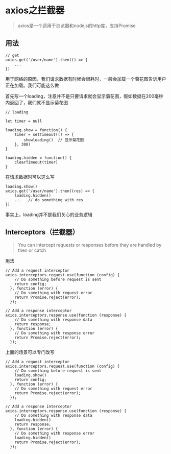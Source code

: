 # axios之拦截器  

> axios是一个适用于浏览器和nodejs的http库，支持Promise 

## 用法
```
// get
axios.get('/user/name').then(() => {
    ...
})
```
用于网络的原因，我们请求数据有时候会很耗时，一般会加载一个菊花图告诉用户正在加载。我们可能这么做  

首先写一个loading，注意并不是只要请求就会显示菊花图，假如数据在200毫秒内返回了，我们就不显示菊花图
```
// loading

let timer = null

loading.show = function() {
    timer = setTimeout(() => {
        showloading()  // 显示菊花图
    }, 300)
}

loading.hidden = function() {
    clearTimeout(timer)
}
```
在请求数据时可以这么写
```
loading.show() 
axios.get('/user/name').then((res) => {
    loading.hidden()
    ...   // do something with res
})
```
事实上，loading并不是我们关心的业务逻辑

## Interceptors（拦截器）  

> You can intercept requests or responses before they are handled by then or catch  

用法

```
// Add a request interceptor
axios.interceptors.request.use(function (config) {
    // Do something before request is sent
    return config;
  }, function (error) {
    // Do something with request error
    return Promise.reject(error);
  });

// Add a response interceptor
axios.interceptors.response.use(function (response) {
    // Do something with response data
    return response;
  }, function (error) {
    // Do something with response error
    return Promise.reject(error);
  });
```
上面的场景可以专门改写
```
// Add a request interceptor
axios.interceptors.request.use(function (config) {
    // Do something before request is sent
    loading.show()
    return config;
  }, function (error) {
    // Do something with request error
    return Promise.reject(error);
  });

// Add a response interceptor
axios.interceptors.response.use(function (response) {
    // Do something with response data
    loading.hidden()
    return response;
  }, function (error) {
    // Do something with response error
    loading.hidden()
    return Promise.reject(error);
  });
```
